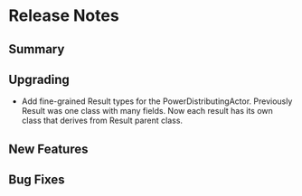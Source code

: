 # Release Notes

## Summary

<!-- Here goes a general summary of what this release is about -->

## Upgrading

<!-- Here goes notes on how to upgrade from previous versions, including deprecations and what they should be replaced with --> 

- Add fine-grained Result types for the PowerDistributingActor.
    Previously Result was one class with many fields. Now each result has its own class
    that derives from Result parent class.

## New Features

<!-- Here goes the main new features and examples or instructions on how to use them -->

## Bug Fixes

<!-- Here goes notable bug fixes that are worth a special mention or explanation -->
